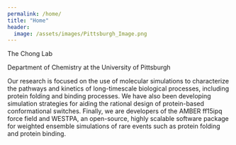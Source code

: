 ```yaml
---
permalink: /home/
title: "Home"
header:
  image: /assets/images/Pittsburgh_Image.png
---
```


The Chong Lab

Department of Chemistry at the University of Pittsburgh

Our research is focused on the use of molecular simulations to characterize the pathways and kinetics of long-timescale biological processes, including protein folding and binding processes. We have also been developing simulation strategies for aiding the rational design of protein-based conformational switches. Finally, we are developers of the AMBER ff15ipq force field and WESTPA, an open-source, highly scalable software package for weighted ensemble simulations of rare events such as protein folding and protein binding.

